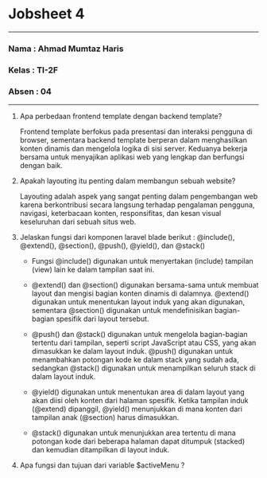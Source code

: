 # Jobsheet 4
<hr>

### Nama : Ahmad Mumtaz Haris
### Kelas : TI-2F
### Absen : 04

<hr>

1. Apa perbedaan frontend template dengan backend template?

    Frontend template berfokus pada presentasi dan interaksi pengguna di browser, sementara backend template berperan dalam menghasilkan konten dinamis dan mengelola logika di sisi server. Keduanya bekerja bersama untuk menyajikan aplikasi web yang lengkap dan berfungsi dengan baik.

2. Apakah layouting itu penting dalam membangun sebuah website?

    Layouting adalah aspek yang sangat penting dalam pengembangan web karena berkontribusi secara langsung terhadap pengalaman pengguna, navigasi, keterbacaan konten, responsifitas, dan kesan visual keseluruhan dari sebuah situs web.

3. Jelaskan fungsi dari komponen laravel blade berikut : @include(), @extend(), @section(), @push(), @yield(), dan @stack()
    
    - Fungsi @include() digunakan untuk menyertakan (include) tampilan (view) lain ke dalam tampilan saat ini. 

    - @extend() dan @section() digunakan bersama-sama untuk membuat layout dan mengisi bagian konten dinamis di dalamnya. @extend() digunakan untuk menentukan layout induk yang akan digunakan, sementara @section() digunakan untuk mendefinisikan bagian-bagian spesifik dari layout tersebut. 

    - @push() dan @stack() digunakan untuk mengelola bagian-bagian tertentu dari tampilan, seperti script JavaScript atau CSS, yang akan dimasukkan ke dalam layout induk. @push() digunakan untuk menambahkan potongan kode ke dalam stack yang sudah ada, sedangkan @stack() digunakan untuk menampilkan seluruh stack di dalam layout induk. 

    - @yield() digunakan untuk menentukan area di dalam layout yang akan diisi oleh konten dari halaman spesifik. Ketika tampilan induk (@extend) dipanggil, @yield() menunjukkan di mana konten dari tampilan anak (@section) harus dimasukkan. 

    - @stack() digunakan untuk menunjukkan area tertentu di mana potongan kode dari beberapa halaman dapat ditumpuk (stacked) dan kemudian ditampilkan di layout induk. 

4. Apa fungsi dan tujuan dari variable $activeMenu ?